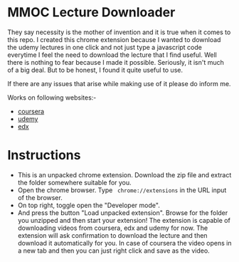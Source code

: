 # MMOC Lecture Downloader
 They say necessity is the mother of invention and it is true when it comes to this repo. I created this chrome extension because I wanted to download the udemy lectures
 in one click and not just type a javascript code everytime I feel the need to download the lecture that I find useful. Well there is nothing to fear because I made it possible.
 Seriously, it isn't much of a big deal. But to be honest, I found it quite useful to use.
 
 If there are any issues that arise while making use of it please do inform me.

Works on following websites:-
* [coursera](https://www.coursera.org)
* [udemy](https://www.udemy.com)
* [edx](https://www.edx.org)
# Instructions
* This is an unpacked chrome extension. Download the zip file and extract the folder somewhere suitable for you.
* Open the chrome browser. Type <code> chrome://extensions</code> in the URL input of the browser.
* On top right, toggle open the "Developer mode".
* And press the button "Load unpacked extension". Browse for the folder you unzipped and then start your extension!
The extension is capable of downloading videos from coursera, edx and udemy for now. The extension will ask confirmation to download the lecture and then download it automatically for you. In case of coursera the video opens in a new tab and then you can just right click and save as the video.
